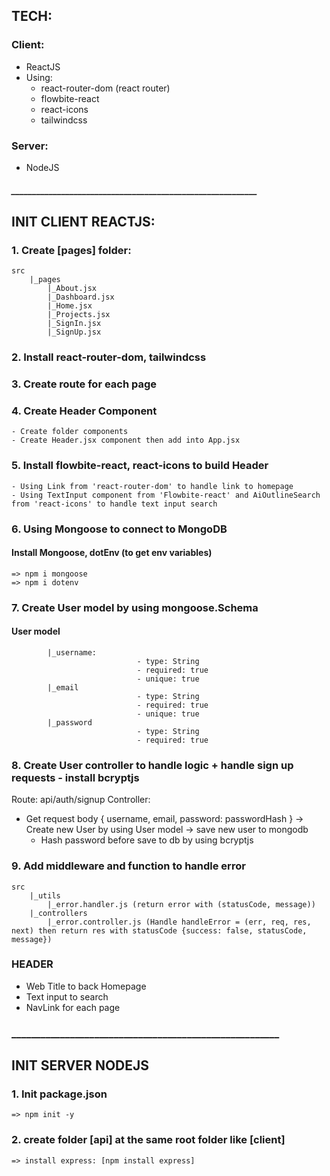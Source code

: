 ## TECH:
### Client:
 - ReactJS
 - Using:
	* react-router-dom (react router)
	* flowbite-react
	* react-icons
	* tailwindcss
 
### Server:
 - NodeJS 

##### ___________________________________________________________ #####

## INIT CLIENT REACTJS:
### 1. Create [pages] folder:
	src
		|_pages
			|_About.jsx
			|_Dashboard.jsx
			|_Home.jsx
			|_Projects.jsx
			|_SignIn.jsx
			|_SignUp.jsx

### 2. Install react-router-dom, tailwindcss

### 3. Create route for each page

### 4. Create Header Component
	- Create folder components
	- Create Header.jsx component then add into App.jsx
	
### 5. Install flowbite-react, react-icons to build Header
	- Using Link from 'react-router-dom' to handle link to homepage
	- Using TextInput component from 'Flowbite-react' and AiOutlineSearch from 'react-icons' to handle text input search 

### 6. Using Mongoose to connect to MongoDB
#### Install Mongoose, dotEnv (to get env variables)
	=> npm i mongoose
	=> npm i dotenv

### 7. Create User model by using mongoose.Schema
#### User model
			|_username:
								- type: String
								- required: true
								- unique: true
			|_email
								- type: String
								- required: true
								- unique: true
			|_password
								- type: String
								- required: true

### 8. Create User controller to handle logic + handle sign up requests - install bcryptjs
 Route: api/auth/signup
 Controller: 
  - Get request body { username, email, password: passwordHash }
	-> Create new User by using User model -> save new user to mongodb
	* Hash password before save to db by using bcryptjs

### 9. Add middleware and function to handle error
	src
		|_utils
			|_error.handler.js (return error with (statusCode, message))
		|_controllers
			|_error.controller.js (Handle handleError = (err, req, res, next) then return res with statusCode {success: false, statusCode, message})



### HEADER
 - Web Title to back Homepage
 - Text input to search
 - NavLink for each page
### _______________________________________________________ ###

## INIT SERVER NODEJS
### 1. Init package.json
	=> npm init -y

### 2. create folder [api] at the same root folder like [client]
	=> install express: [npm install express]
 
 